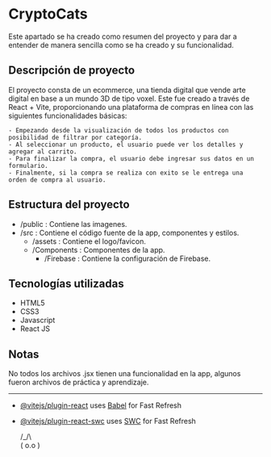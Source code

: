 # CryptoCats

Este apartado se ha creado como resumen del proyecto y para dar a entender de manera sencilla como se ha creado y su funcionalidad.

## Descripción de proyecto

El proyecto consta de un ecommerce, una tienda digital que vende arte digital en base a un mundo 3D de tipo voxel. Este fue creado a través de React + Vite, proporcionando una plataforma de compras en línea con las siguientes funcionalidades básicas: 
    
    - Empezando desde la visualización de todos los productos con posibilidad de filtrar por categoría.
    - Al seleccionar un producto, el usuario puede ver los detalles y agregar al carrito.
    - Para finalizar la compra, el usuario debe ingresar sus datos en un formulario.
    - Finalmente, si la compra se realiza con exito se le entrega una orden de compra al usuario.

## Estructura del proyecto

- /public : Contiene las imagenes.
- /src : Contiene el código fuente de la app, componentes y estilos.
    - /assets : Contiene el logo/favicon.
    - /Components : Componentes de la app.
        - /Firebase : Contiene la configuración de Firebase.

## Tecnologías utilizadas

- HTML5
- CSS3
- Javascript
- React JS

## Notas

No todos los archivos .jsx tienen una funcionalidad en la app, algunos fueron archivos de práctica y aprendizaje.

--------------

- [@vitejs/plugin-react](https://github.com/vitejs/vite-plugin-react/blob/main/packages/plugin-react/README.md) uses [Babel](https://babeljs.io/) for Fast Refresh
- [@vitejs/plugin-react-swc](https://github.com/vitejs/vite-plugin-react-swc) uses [SWC](https://swc.rs/) for Fast Refresh

  /\_/\  
 ( o.o ) 
